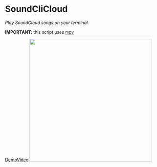 # SoundCliCloud
<p><i>Play SoundCloud songs on your terminal.</i></p>
<p><b>IMPORTANT</b>: this script uses <a href="https://mpv.io/">mpv</a></p>
<a href="https://user-images.githubusercontent.com/72035730/154808481-81a3c4b5-96e0-41d4-809f-bc06ba8c9704.mp4">DemoVideo</a>
<img src="https://user-images.githubusercontent.com/72035730/154799320-e92a04b9-b15d-42a5-9171-5ac63159e970.png" height=400px>
